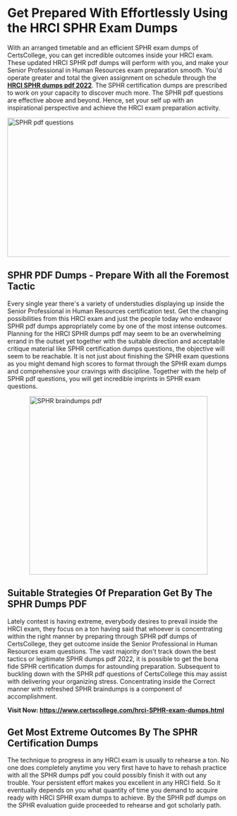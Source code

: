 <h1><strong>Get Prepared With Effortlessly Using the HRCI SPHR Exam Dumps&nbsp;</strong></h1>
<p><span style="font-weight: 400;">With an arranged timetable and an efficient  SPHR exam dumps of CertsCollege, you can get incredible outcomes inside your HRCI exam. These updated HRCI SPHR pdf dumps will perform with you, and make your Senior Professional in Human Resources exam preparation smooth. You'd operate greater and total the given assignment on schedule through the <strong><a href="https://www.certscollege.com/hrci-SPHR-exam-dumps.html">HRCI SPHR dumps pdf 2022</a></strong>. The SPHR certification dumps are prescribed to work on your capacity to discover much more. The  SPHR pdf questions are effective above and beyond. Hence, set your self up with an inspirational perspective and achieve the HRCI exam preparation activity.&nbsp;</span></p>
<p><span style="font-weight: 400;"><img style="display: block; margin-left: auto; margin-right: auto;" src="https://i.ibb.co/CPDK3ps/Yellow-and-Blue-Initiative-Blog-Banner.png" alt="SPHR pdf questions" width="559" height="315" /></span></p>
<h2><strong>SPHR PDF Dumps - Prepare With all the Foremost Tactic</strong></h2>
<p><span style="font-weight: 400;">Every single year there's a variety of understudies displaying up inside the Senior Professional in Human Resources certification test. Get the changing possibilities from this HRCI exam and just the people today who endeavor SPHR pdf dumps appropriately come by one of the most intense outcomes. Planning for the HRCI SPHR dumps pdf may seem to be an overwhelming errand in the outset yet together with the suitable direction and acceptable critique material like SPHR certification dumps questions, the objective will seem to be reachable. It is not just about finishing the SPHR exam questions as you might demand high scores to format through the SPHR exam dumps and comprehensive your cravings with discipline. Together with the help of SPHR pdf questions, you will get incredible imprints in SPHR exam questions.</span></p>
<p><span style="font-weight: 400;"><a href="https://tinyurl.com/yygs4sy2"><img style="display: block; margin-left: auto; margin-right: auto;" src="https://i.ibb.co/9tMrhdY/Teacher-Appreciation-Invitation.png" alt="SPHR braindumps pdf " width="404" height="404" /></a></span></p>
<h2><strong>Suitable Strategies Of Preparation Get By The SPHR Dumps PDF</strong></h2>
<p><span style="font-weight: 400;">Lately contest is having extreme, everybody desires to prevail inside the HRCI exam, they focus on a ton having said that whoever is concentrating within the right manner by preparing through SPHR pdf dumps of CertsCollege, they get outcome inside the Senior Professional in Human Resources exam questions. The vast majority don't track down the best tactics or legitimate SPHR dumps pdf 2022, it is possible to get the bona fide SPHR certification dumps for astounding preparation. Subsequent to buckling down with the  SPHR pdf questions of CertsCollege this may assist with delivering your organizing stress. Concentrating inside the Correct manner with refreshed SPHR braindumps is a component of accomplishment.</span></p>
<p><span style="font-weight: 400;"><strong>Visit Now: <a href="https://www.certscollege.com/hrci-SPHR-exam-dumps.html">https://www.certscollege.com/hrci-SPHR-exam-dumps.html</a></strong></span></p>
<h2><strong>Get Most Extreme Outcomes By The SPHR Certification Dumps</strong></h2>
<p><span style="font-weight: 400;">The technique to progress in any HRCI exam is usually to rehearse a ton. No one does completely anytime you very first have to have to rehash practice with all the SPHR dumps pdf you could possibly finish it with out any trouble. Your persistent effort makes you excellent in any HRCI field. So it eventually depends on you what quantity of time you demand to acquire ready with HRCI SPHR exam dumps to achieve. By the SPHR pdf dumps on the SPHR evaluation guide proceeded to rehearse and got scholarly path.</span></p>
